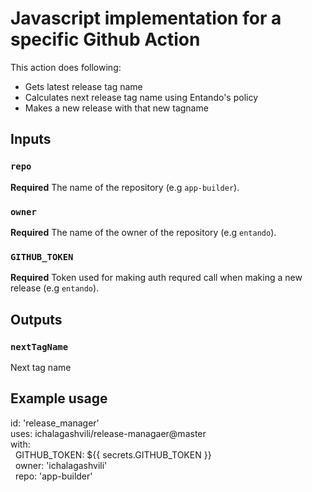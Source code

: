 # Javascript implementation for a specific Github Action

This action does following:
- Gets latest release tag name
- Calculates next release tag name using Entando's policy
- Makes a new release with that new tagname

## Inputs

### `repo`

**Required** The name of the repository (e.g `app-builder`).

### `owner`

**Required** The name of the owner of the repository (e.g `entando`).


### `GITHUB_TOKEN`

**Required** Token used for making auth requred call when making a new release  (e.g `entando`).

## Outputs

### `nextTagName`

Next tag name

## Example usage

id: 'release_manager'  
uses: ichalagashvili/release-managaer@master  
with:  
&nbsp;&nbsp;GITHUB_TOKEN: ${{ secrets.GITHUB_TOKEN }}  
&nbsp;&nbsp;owner: 'ichalagashvili'  
&nbsp;&nbsp;repo: 'app-builder'
